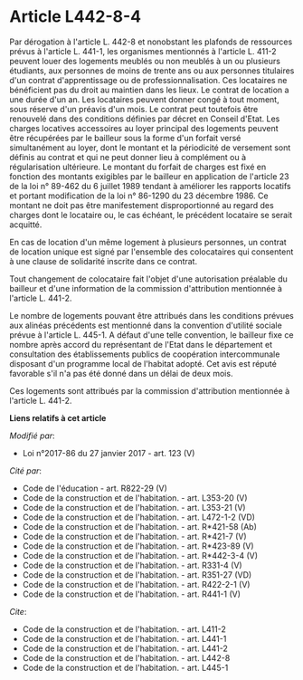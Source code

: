# Article L442-8-4

Par dérogation à l'article L. 442-8 et nonobstant les plafonds de ressources prévus à l'article L. 441-1, les organismes
mentionnés à l'article L. 411-2 peuvent louer des logements meublés ou non meublés à un ou plusieurs étudiants, aux personnes
de moins de trente ans ou aux personnes titulaires d'un contrat d'apprentissage ou de professionnalisation. Ces locataires ne
bénéficient pas du droit au maintien dans les lieux. Le contrat de location a une durée d'un an. Les locataires peuvent
donner congé à tout moment, sous réserve d'un préavis d'un mois. Le contrat peut toutefois être renouvelé dans des conditions
définies par décret en Conseil d'Etat. Les charges locatives accessoires au loyer principal des logements  peuvent être
récupérées par le bailleur sous la forme d'un forfait versé  simultanément au loyer, dont le montant et la périodicité de
versement  sont définis au contrat et qui ne peut donner lieu à complément ou à  régularisation ultérieure. Le montant du
forfait de charges est fixé en  fonction des montants exigibles par le bailleur en application de  l'article 23 de la loi n°
89-462 du 6 juillet 1989 tendant à améliorer  les rapports locatifs et portant modification de la loi n° 86-1290 du 23
décembre 1986. Ce montant ne doit pas être manifestement  disproportionné au regard des charges dont le locataire ou, le cas
échéant, le précédent locataire se serait acquitté. 

En cas de location d'un même logement à plusieurs personnes, un contrat de location unique est signé par l'ensemble des
colocataires qui consentent à une clause de solidarité inscrite dans ce contrat. 

Tout changement de colocataire fait l'objet d'une autorisation préalable du bailleur et d'une information de la commission
d'attribution mentionnée à l'article L. 441-2. 

Le nombre de logements pouvant être attribués dans les conditions prévues aux alinéas précédents est mentionné dans la
convention d'utilité sociale prévue à l'article L. 445-1. A défaut d'une telle convention, le bailleur fixe ce nombre après
accord du représentant de l'Etat dans le département et consultation des établissements publics de coopération intercommunale
disposant d'un programme local de l'habitat adopté. Cet avis est réputé favorable s'il n'a pas été donné dans un délai de
deux mois. 

Ces logements sont attribués par la commission d'attribution mentionnée à l'article L. 441-2.

**Liens relatifs à cet article**

_Modifié par_:

  - Loi n°2017-86 du 27 janvier 2017 - art. 123 (V)

_Cité par_:

  - Code de l'éducation - art. R822-29 (V)
  - Code de la construction et de l'habitation. - art. L353-20 (V)
  - Code de la construction et de l'habitation. - art. L353-21 (V)
  - Code de la construction et de l'habitation. - art. L472-1-2 (VD)
  - Code de la construction et de l'habitation. - art. R*421-58 (Ab)
  - Code de la construction et de l'habitation. - art. R*421-7 (V)
  - Code de la construction et de l'habitation. - art. R*423-89 (V)
  - Code de la construction et de l'habitation. - art. R*442-3-4 (V)
  - Code de la construction et de l'habitation. - art. R331-4 (V)
  - Code de la construction et de l'habitation. - art. R351-27 (VD)
  - Code de la construction et de l'habitation. - art. R422-2-1 (V)
  - Code de la construction et de l'habitation. - art. R441-1 (V)

_Cite_:

  - Code de la construction et de l'habitation. - art. L411-2
  - Code de la construction et de l'habitation. - art. L441-1
  - Code de la construction et de l'habitation. - art. L441-2
  - Code de la construction et de l'habitation. - art. L442-8
  - Code de la construction et de l'habitation. - art. L445-1
